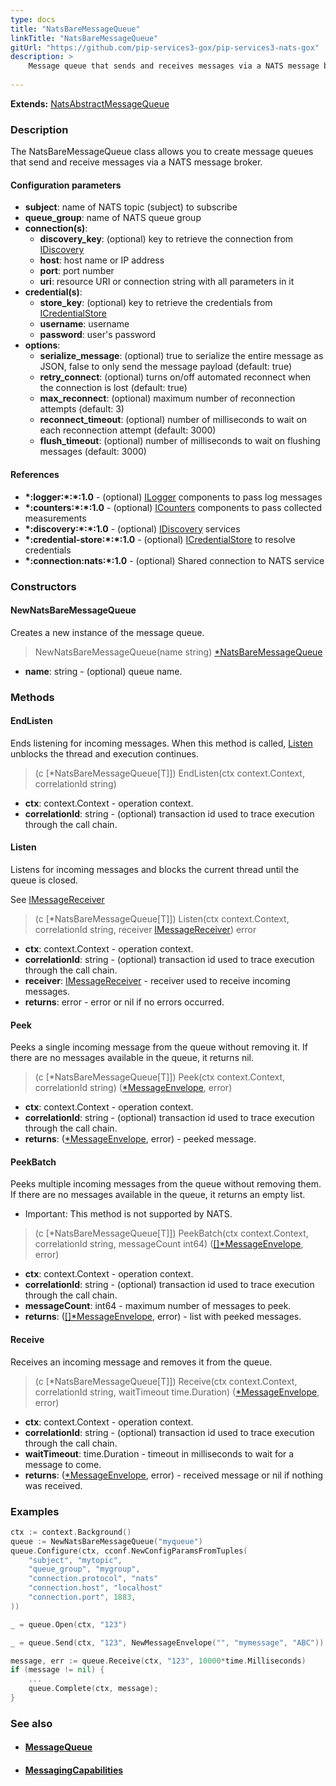 ```yaml
---
type: docs
title: "NatsBareMessageQueue"
linkTitle: "NatsBareMessageQueue"
gitUrl: "https://github.com/pip-services3-gox/pip-services3-nats-gox"
description: >
    Message queue that sends and receives messages via a NATS message broker.
    
---
```


**Extends:** [NatsAbstractMessageQueue](../nats_abstract_message_queue)


### Description

The NatsBareMessageQueue class allows you to create message queues that send and receive messages via a NATS message broker.

#### Configuration parameters

- **subject**: name of NATS topic (subject) to subscribe
- **queue_group**: name of NATS queue group
- **connection(s)**:
    - **discovery_key**: (optional) key to retrieve the connection from [IDiscovery](../../../components/connect/idiscovery)
    - **host**: host name or IP address
    - **port**: port number
    - **uri**: resource URI or connection string with all parameters in it
- **credential(s)**:
    - **store_key**: (optional) key to retrieve the credentials from [ICredentialStore](../../../components/auth/icredential_store)
    - **username**: username
    - **password**: user's password
- **options**:
    - **serialize_message**: (optional) true to serialize the entire message as JSON, false to only send the message payload (default: true)
    - **retry_connect**: (optional) turns on/off automated reconnect when the connection is lost (default: true)
    - **max_reconnect**: (optional) maximum number of reconnection attempts (default: 3)
    - **reconnect_timeout**: (optional) number of milliseconds to wait on each reconnection attempt (default: 3000)
    - **flush_timeout**: (optional) number of milliseconds to wait on flushing messages (default: 3000)


#### References
- **\*:logger:\*:\*:1.0** - (optional) [ILogger](../../../components/log/ilogger) components to pass log messages
- **\*:counters:\*:\*:1.0** - (optional) [ICounters](../../../components/count/icounters) components to pass collected measurements
- **\*:discovery:\*:\*:1.0** - (optional) [IDiscovery](../../../components/connect/idiscovery) services
- **\*:credential-store:\*:\*:1.0** - (optional) [ICredentialStore](../../../components/auth/icredential_store) to resolve credentials
- **\*:connection:nats:\*:1.0** - (optional) Shared connection to NATS service


### Constructors

#### NewNatsBareMessageQueue
Creates a new instance of the message queue.

> NewNatsBareMessageQueue(name string) [*NatsBareMessageQueue]()

- **name**: string - (optional) queue name.


### Methods

#### EndListen
Ends listening for incoming messages.
When this method is called, [Listen](#listen) unblocks the thread and execution continues.

> (c [*NatsBareMessageQueue[T]]) EndListen(ctx context.Context, correlationId string)

- **ctx**: context.Context - operation context.
- **correlationId**: string - (optional) transaction id used to trace execution through the call chain.


#### Listen
Listens for incoming messages and blocks the current thread until the queue is closed.

See [IMessageReceiver](../../../messaging/queues/imessage_receiver)

> (c [*NatsBareMessageQueue[T]]) Listen(ctx context.Context, correlationId string, receiver [IMessageReceiver](../../../messaging/queues/imessage_receiver)) error

- **ctx**: context.Context - operation context.
- **correlationId**: string - (optional) transaction id used to trace execution through the call chain.
- **receiver**: [IMessageReceiver](../../../messaging/queues/imessage_receiver) - receiver used to receive incoming messages.
- **returns**: error - error or nil if no errors occurred.


#### Peek
Peeks a single incoming message from the queue without removing it.
If there are no messages available in the queue, it returns nil.

> (c [*NatsBareMessageQueue[T]]) Peek(ctx context.Context, correlationId string) ([*MessageEnvelope](../../../messaging/queues/message_envelope), error)

- **ctx**: context.Context - operation context.
- **correlationId**: string - (optional) transaction id used to trace execution through the call chain.
- **returns**: ([*MessageEnvelope](../../../messaging/queues/message_envelope), error) - peeked message.

#### PeekBatch
Peeks multiple incoming messages from the queue without removing them.
If there are no messages available in the queue, it returns an empty list.

- Important: This method is not supported by NATS.

> (c [*NatsBareMessageQueue[T]]) PeekBatch(ctx context.Context, correlationId string, messageCount int64) ([[]*MessageEnvelope](../../../messaging/queues/message_envelope), error)

- **ctx**: context.Context - operation context.
- **correlationId**: string - (optional) transaction id used to trace execution through the call chain.
- **messageCount**: int64 - maximum number of messages to peek.
- **returns**: ([[]*MessageEnvelope](../../../messaging/queues/message_envelope), error) - list with peeked messages.

#### Receive
Receives an incoming message and removes it from the queue.

> (c [*NatsBareMessageQueue[T]]) Receive(ctx context.Context, correlationId string, waitTimeout time.Duration) ([*MessageEnvelope](../../../messaging/queues/message_envelope), error)

- **ctx**: context.Context - operation context.
- **correlationId**: string - (optional) transaction id used to trace execution through the call chain.
- **waitTimeout**: time.Duration - timeout in milliseconds to wait for a message to come.
- **returns**: ([*MessageEnvelope](../../../messaging/queues/message_envelope), error) - received message or nil if nothing was received.


### Examples

```go
ctx := context.Background()
queue := NewNatsBareMessageQueue("myqueue")
queue.Configure(ctx, cconf.NewConfigParamsFromTuples(
	"subject", "mytopic",
	"queue_group", "mygroup",
	"connection.protocol", "nats"
	"connection.host", "localhost"
	"connection.port", 1883,
))

_ = queue.Open(ctx, "123")

_ = queue.Send(ctx, "123", NewMessageEnvelope("", "mymessage", "ABC"))

message, err := queue.Receive(ctx, "123", 10000*time.Milliseconds)
if (message != nil) {
	...
	queue.Complete(ctx, message);
}
```


### See also
- #### [MessageQueue](../../../messaging/queues/message_queue)
- #### [MessagingCapabilities](../../../messaging/queues/messaging_capabilities)
